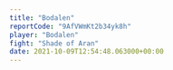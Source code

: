 ```yaml
---
title: "Bodalen"
reportCode: "9AfVWmKt2b34yk8h"
player: "Bodalen"
fight: "Shade of Aran"
date: 2021-10-09T12:54:48.063000+00:00
---
```

